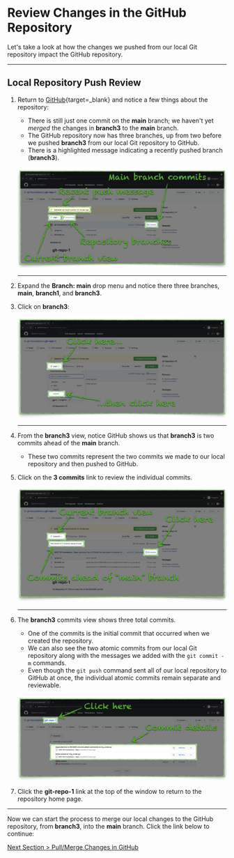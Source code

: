 # Review Changes in the GitHub Repository

Let's take a look at how the changes we pushed from our local Git repository impact the GitHub repository.

---

## Local Repository Push Review

1. Return to [GitHub](https://github.com "GitHub.com"){target=_blank} and notice a few things about the repository:
    - There is still just one commit on the **main** branch; we haven't yet _merged_ the changes in **branch3** to the **main** branch.
    - The GitHub repository now has three branches, up from two before we pushed **branch3** from our local Git repository to GitHub.
    - There is a highlighted message indicating a recently pushed branch (**branch3**).

    ![github-repo-push-review](../images/github-repo-push-review.png "Review local repository changes in GitHub")

    ---

2. Expand the **Branch: main** drop menu and notice there three branches, **main**, **branch1**, and **branch3**.

3. Click on **branch3**:

    ![github-repo-push-branch-list](../images/github-repo-push-branch-list.png "Switch to branch 'branch3'")

    ---

4. From the **branch3** view, notice GitHub shows us that **branch3** is two commits ahead of the **main** branch.
    - These two commits represent the two commits we made to our local repository and then pushed to GitHub.

5. Click on the **3 commits** link to review the individual commits.

    ![github-repo-branch3-review](../images/github-repo-branch3-review.png "Review branch 'branch3'")

    ---

6. The **branch3** commits view shows three total commits.
    - One of the commits is the initial commit that occurred when we created the repository.
    - We can also see the two atomic commits from our local Git repository along with the messages we added with the `git commit -m` commands.
    - Even though the `git push` command sent all of our local repository to GitHub at once, the individual atomic commits remain separate and reviewable.

    ![github-repo-branch3-commits](../images/github-repo-branch3-commits.png "Review branch 'branch3' commits")

7. Click the **git-repo-1** link at the top of the window to return to the repository home page.

---

Now we can start the process to merge our local changes to the GitHub repository, from **branch3**, into the **main** branch. Click the link below to continue:

[Next Section > Pull/Merge Changes in GitHub](section_11.md "Pull/Merge Changes in GitHub")
